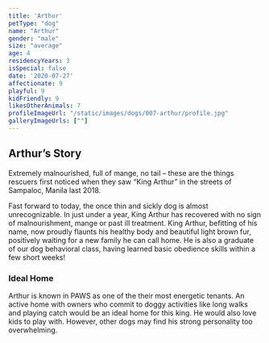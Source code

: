 ```yaml
---
title: 'Arthur'
petType: "dog"
name: "Arthur"
gender: "male"
size: "average"
age: 4
residencyYears: 3
isSpecial: false
date: '2020-07-27'
affectionate: 9
playful: 9
kidFriendly: 9
likesOtherAnimals: 7
profileImageUrl: "/static/images/dogs/007-arthur/profile.jpg"
galleryImageUrls: [""]
---
```


## Arthur’s Story

Extremely malnourished, full of mange, no tail – these are the things rescuers first noticed when they saw “King Arthur” in the streets of Sampaloc, Manila last 2018.

Fast forward to today, the once thin and sickly dog is almost unrecognizable. In just under a year, King Arthur has recovered with no sign of malnourishment, mange or past ill treatment. King Arthur, befitting of his name, now proudly flaunts his healthy body and beautiful light brown fur, positively waiting for a new family he can call home. He is also a graduate of our dog behavioral class, having learned basic obedience skills within a few short weeks!

### Ideal Home

Arthur is known in PAWS as one of the their most energetic tenants. An active home with owners who commit to doggy activities like long walks and playing catch would be an ideal home for this king. He would also love kids to play with. However, other dogs may find his strong personality too overwhelming.
